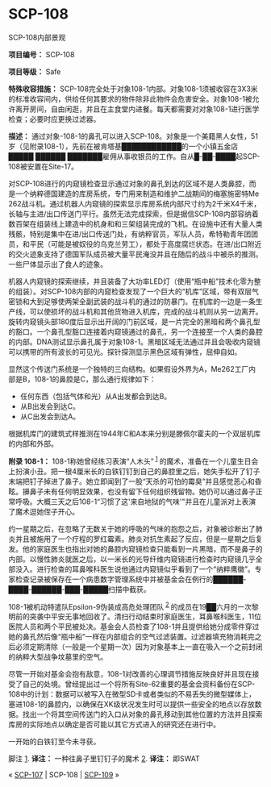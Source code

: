 # SCP-108
                        




SCP-108内部景观



**项目编号：** SCP-108

**项目等级：** Safe

**特殊收容措施：** SCP-108完全处于对象108-1内部。对象108-1须被收容在3X3米的标准收容间内，供给任何其要求的物件除非此物件会危害安全。对象108-1被允许离开房间，自由闲逛，并且在主食堂内进餐。每天都需要对对象108-1进行医学检查；必要时应更换过滤器。

**描述：** 通过对象-108-1的鼻孔可以进入SCP-108。对象是一个美籍黑人女性，51岁（见附录108-1），先前在被肯塔基████████████的一个小镇五金店█████ ██████ ███████雇佣从事收银员的工作。自从█-██-████起SCP-108被安置在Site-17。

对SCP-108进行的内窥镜检查显示通过对象的鼻孔到达的区域不是人类鼻腔，而是一个纳粹德国建造的库房系统，专门用来制造和维护二战期间的梅塞施密特Me 262战斗机。通过机器人内窥镜的探索显示库房系统内部尺寸约为2千米X4千米，长轴与主进/出口传送门平行。虽然无法完成探索，但是据信SCP-108内部容纳着数百架在组装线上建造中的机身和和三架组装完成的飞机。在设施中还有大量人类残骸，特别是集中在进/出口传送门处，有纳粹官员，军队人员，希特勒青年团团员，和平民（可能是被奴役的乌克兰劳工），都处于高度腐烂状态。在进/出口附近的交火迹象支持了德国军队成员被大量平民淹没并且在随后的战斗中被杀的推测。一些尸体显示出了食人的迹象。

机器人内窥镜的探索继续，并且装备了大功率LED灯（使用“瓶中船”技术化零为整的组装）。对SCP-108内部的内窥检查发现了一个巨大的“机库”区域，带有双层气密锁和大到足够使两架全副武装的战斗机的通过的防暴门。在机库的一边是一条生产线，可以使损坏的战斗机和其他货物进入机库，完成的战斗机则从另一边离开。旋转内窥镜头部180度后显示出开阔的门前区域，是一片完全的黑暗和两个鼻孔型的豁口。一个鼻孔型豁口连接着内窥镜通过的鼻孔，另一个连接至一个人类的鼻腔的内部。DNA测试显示鼻孔属于对象108-1。黑暗区域无法通过并且会吸收内窥镜可以携带的所有波长的可见光。探针探测显示黑色区域有弹性，屈伸自如。

显然这个传送门系统是一个独特的三向结构。如果假设外界为A，Me262工厂内部是B，108-1的鼻腔是C，那么通行规律如下：

- 任何东西（包括气体和光）从A出发都会到达B。
- 从B出发会到达C。
- 从C出发会到达A。

根据机库门的建筑式样推测在1944年C和A本来分别是滕佩尔霍夫的一个双层机库的内部和外部。

**附录 108-1：** 108-1称她曾经练习表演“人木头”<sup class='footnoteref'>
 <a shape='rect' class='footnoteref' id='footnoteref-1' href='javascript:;' onclick='WIKIDOT.page.utils.scrollToReference(&apos;footnote-1&apos;)'>1</a>
</sup>的魔术，准备在一个儿童生日会上扮演小丑。把一根4厘米长的白铁钉钉到自己的鼻腔里之后，她失手松开了钉子末端把钉子掉进了鼻子。她立即闻到了一股“天杀的可怕的霉臭”并且感觉恶心和昏眩。擤鼻子未有任何明显效果，也没有留下任何组织残留物。她仍可以通过鼻子正常呼吸。大概三天之后108-1“习惯了这'来自地狱的气味'"并且在儿童派对上表演了魔术逗她侄子开心。

约一星期之后，在忽略了无数关于她的呼吸的气味的抱怨之后，对象被诊断出了肺炎并且被施用了一个疗程的罗红霉素。肺炎对抗生素起了反应，但是一星期之后复发。他的家庭医生也指出对她的鼻腔内窥镜检查只能看到一片黑暗，而不是鼻子的内部。以慢性肺炎就医之后，以一米长的光导纤维内窥镜进行检查时内窥镜几乎全部没入。进行检查的耳鼻喉科医生说他通过内窥镜似乎看到了一个“纳粹鹰徽”。专家检查记录被保存在一个病患数字管理系统中并被基金会在例行的██████-████-██████-███-█████扫描中截获。

108-1被机动特遣队Epsilon-9伪装成高危处理团队<sup class='footnoteref'>
 <a shape='rect' class='footnoteref' id='footnoteref-2' href='javascript:;' onclick='WIKIDOT.page.utils.scrollToReference(&apos;footnote-2&apos;)'>2</a>
</sup>的成员在19██六月的一次黎明前的突袭中平安无事地回收了。清扫行动结束时家庭医生，耳鼻喉科医生，11位医院人员和两个平民被处决。基金会人员检查了108-1并且提供给她分成零件穿过她的鼻孔然后像“瓶中船”一样在内部组合的空气过滤装置。过滤器填充物消耗完之后必须定期清除（一般是一个星期一次）因为对象基本上一直在吸入一个之前封闭的纳粹大型战争坟墓里的空气。

尽管一开始对基金会抱有敌意，108-1对改善的心理调节措施反映良好并且现在接受了自己的处境。曾经提出过一个将所有Site-62重要的基金会资料备份在SCP-108中的计划：数据可以被写入在微型SD卡或者类似的不易丢失的微型媒体上，塞进108-1的鼻腔内，以确保在XK级状况发生时可以提供一些安全的地点以存放数据。找出一个将其空间传送门的入口从对象的鼻孔移动到其他位置的方法并且探索库房的实际地点以确定是否可能以其它方式进入的研究还在进行中。

一开始的白铁钉至今未寻获。


脚注
<a shape='rect' href='javascript:;' onclick='WIKIDOT.page.utils.scrollToReference(&apos;footnoteref-1&apos;)'>1</a>. **译注：** 一种往鼻子里钉钉子的魔术
<a shape='rect' href='javascript:;' onclick='WIKIDOT.page.utils.scrollToReference(&apos;footnoteref-2&apos;)'>2</a>. **译注：** 即SWAT



« [SCP-107](/scp-107) | SCP-108 | [SCP-109](/scp-109) »





                    